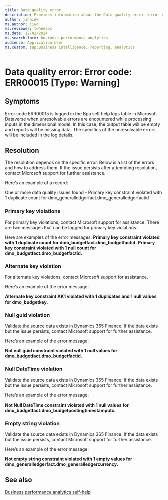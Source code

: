 ```yaml
---
title: Data quality error
description: Provides information about the Data quality error (error code ERR00015) in Business performance analytics in Microsoft Dynamics 365 Finance.
author: jinniew
ms.author: jiwo
ms.reviewer: twheeloc 
ms.date: 12/02/2024
ms.search.form: business-performance-analytics
audience: Application User
ms.custom: sap:Business intelligence, reporting, analytics
---
```

# Data quality error: Error code: ERR00015 [Type: Warning]

## Symptoms

Error code ERR00015 is logged in the Bpa self help logs table in Microsoft Dataverse when unresolvable errors are encountered while processing inputs in the dimensional model. In this case, the output table will be empty and reports will be missing data. The specifics of the unresolvable errors will be included in the log details. 

## Resolution

The resolution depends on the specific error. Below is a list of the errors and how to address them. If the issue persists after attempting resolution, contact Microsoft support for further assistance.

Here’s an example of a record:

One or more data quality issues found - Primary key constraint violated with 1 duplicate count for dmo_generalledgerfact.dmo_generalledgerfactid

### Primary key violations
For primary key violations, contact Microsoft support for assistance.
There are two messages that can be logged for primary key violations. 

Here are examples of the error messages:
**Primary key constraint violated with 1 duplicate count for dmo_budgetfact.dmo_budgetfactid.**
**Primary key constraint violated with 1 null count for dmo_budgetfact.dmo_budgetfactid.**


### Alternate key violation
For alternate key violations, contact Microsoft support for assistance.

Here’s an example of the error message:

**Alternate key constraint AK1 violated with 1 duplicates and 1 null values for dmo_budgetkey.**


### Null guid violation
Validate the source data exists in Dynamics 365 Finance. If the data exists but the issue persists, contact Microsoft support for further assistance.

Here’s an example of the error message:

**Not null guid constraint violated with 1 null values for dmo_budgetfact.dmo_budgetfactid.**


### Null DateTime violation
Validate the source data exists in Dynamics 365 Finance. If the data exists but the issue persists, contact Microsoft support for further assistance.

Here’s an example of the error message:

**Not Null DateTime constraint violated with 1 null values for dmo_budgetfact.dmo_budgetpostingtimestamputc.**


### Empty string violation
Validate the source data exists in Dynamics 365 Finance. If the data exists but the issue persists, contact Microsoft support for further assistance.

Here’s an example of the error message:

**Not empty string constraint violated with 1 empty values for dmo_generalledgerfact.dmo_generalledgercurrency.**


## See also

[Business performance analytics self-help](business-performance-analytics-self-help-overview.md)

